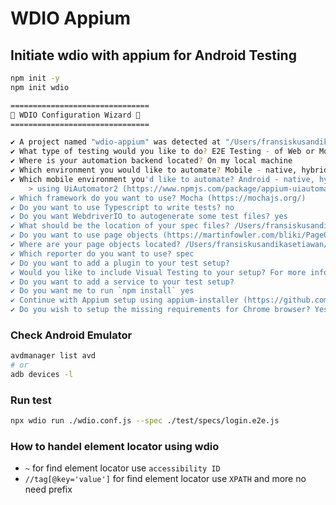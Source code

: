 # WDIO Appium

## Initiate wdio with appium for Android Testing

```bash
npm init -y
npm init wdio

===============================
🤖 WDIO Configuration Wizard 🧙
===============================

✔ A project named "wdio-appium" was detected at "/Users/fransiskusandikasetiawan/Documents/mywork/rnd/wdio-appium", correct? yes
✔ What type of testing would you like to do? E2E Testing - of Web or Mobile Applications
✔ Where is your automation backend located? On my local machine
✔ Which environment you would like to automate? Mobile - native, hybrid and mobile web apps, on Android or iOS
✔ Which mobile environment you'd like to automate? Android - native, hybrid and mobile web apps, tested on emulators and real devices
    > using UiAutomator2 (https://www.npmjs.com/package/appium-uiautomator2-driver)
✔ Which framework do you want to use? Mocha (https://mochajs.org/)
✔ Do you want to use Typescript to write tests? no
✔ Do you want WebdriverIO to autogenerate some test files? yes
✔ What should be the location of your spec files? /Users/fransiskusandikasetiawan/Documents/mywork/rnd/wdio-appium/test/specs/**/*.js
✔ Do you want to use page objects (https://martinfowler.com/bliki/PageObject.html)? yes
✔ Where are your page objects located? /Users/fransiskusandikasetiawan/Documents/mywork/rnd/wdio-appium/test/pageobjects/**/*.js
✔ Which reporter do you want to use? spec
✔ Do you want to add a plugin to your test setup?
✔ Would you like to include Visual Testing to your setup? For more information see https://webdriver.io/docs/visual-testing! no
✔ Do you want to add a service to your test setup?
✔ Do you want me to run `npm install` yes
✔ Continue with Appium setup using appium-installer (https://github.com/AppiumTestDistribution/appium-installer)? yes
✔ Do you wish to setup the missing requirements for Chrome browser? Yes
```

### Check Android Emulator

```bash
avdmanager list avd
# or
adb devices -l
```

### Run test

```bash
npx wdio run ./wdio.conf.js --spec ./test/specs/login.e2e.js
```

### How to handel element locator using wdio

- `~` for find element locator use `accessibility ID`
- `//tag[@key='value']` for find element locator use `XPATH` and more no need prefix

